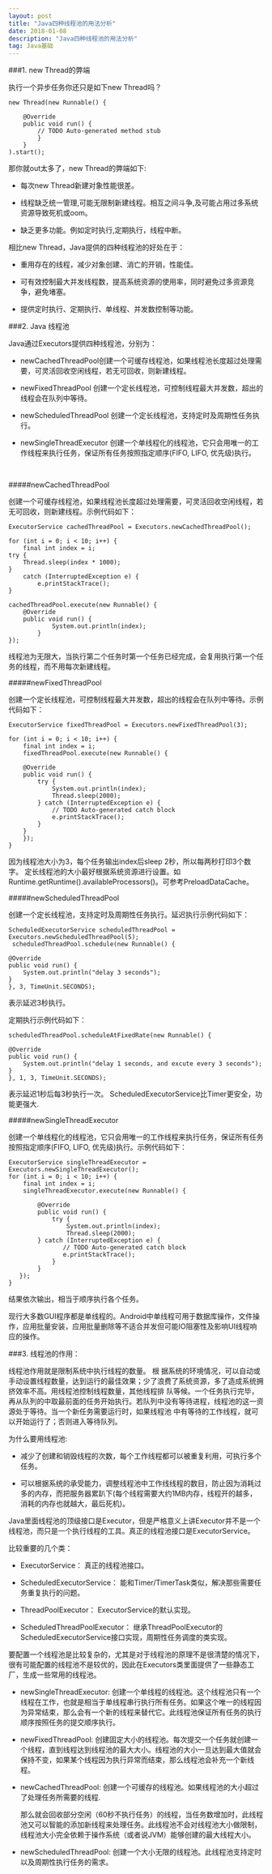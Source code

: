 ```yaml
---
layout: post
title: "Java四种线程池的用法分析"
date: 2018-01-08
description: "Java四种线程池的用法分析"
tag: Java基础
---
```


###1. new Thread的弊端

执行一个异步任务你还只是如下new Thread吗？

```
new Thread(new Runnable() {

    @Override
    public void run() {
        // TODO Auto-generated method stub
        }
    }
).start();
```

那你就out太多了，new Thread的弊端如下:

* 每次new Thread新建对象性能很差。

* 线程缺乏统一管理,可能无限制新建线程。相互之间斗争,及可能占用过多系统资源导致死机或oom。

* 缺乏更多功能。例如定时执行,定期执行，线程中断。

相比new Thread，Java提供的四种线程池的好处在于：

* 重用存在的线程，减少对象创建、消亡的开销，性能佳。 

* 可有效控制最大并发线程数，提高系统资源的使用率，同时避免过多资源竞争，避免堵塞。 

* 提供定时执行、定期执行、单线程、并发数控制等功能。

###2. Java 线程池

Java通过Executors提供四种线程池，分别为：

* newCachedThreadPool创建一个可缓存线程池，如果线程池长度超过处理需要，可灵活回收空闲线程，若无可回收，则新建线程。

* newFixedThreadPool 创建一个定长线程池，可控制线程最大并发数，超出的线程会在队列中等待。

* newScheduledThreadPool 创建一个定长线程池，支持定时及周期性任务执行。

* newSingleThreadExecutor 创建一个单线程化的线程池，它只会用唯一的工作线程来执行任务，保证所有任务按照指定顺序(FIFO, LIFO, 优先级)执行。

<br>

#####newCachedThreadPool

创建一个可缓存线程池，如果线程池长度超过处理需要，可灵活回收空闲线程，若无可回收，则新建线程。示例代码如下：

```
ExecutorService cachedThreadPool = Executors.newCachedThreadPool();

for (int i = 0; i < 10; i++) {
    final int index = i;
try {
    Thread.sleep(index * 1000);
} 
    catch (InterruptedException e) {
        e.printStackTrace();
}

cachedThreadPool.execute(new Runnable() {
	@Override
	public void run() {
			System.out.println(index);
		}
});
```

线程池为无限大，当执行第二个任务时第一个任务已经完成，会复用执行第一个任务的线程，而不用每次新建线程。

#####newFixedThreadPool

创建一个定长线程池，可控制线程最大并发数，超出的线程会在队列中等待。示例代码如下：

```
ExecutorService fixedThreadPool = Executors.newFixedThreadPool(3);

for (int i = 0; i < 10; i++) {
	final int index = i;
	fixedThreadPool.execute(new Runnable() {

	@Override
	public void run() {
		try {
    		System.out.println(index);
    		Thread.sleep(2000);
		} catch (InterruptedException e) {
    		// TODO Auto-generated catch block
    		e.printStackTrace();
   		}
	}
	});
}
```

因为线程池大小为3，每个任务输出index后sleep 2秒，所以每两秒打印3个数字。
定长线程池的大小最好根据系统资源进行设置。如Runtime.getRuntime().availableProcessors()。可参考PreloadDataCache。

#####newScheduledThreadPool

创建一个定长线程池，支持定时及周期性任务执行。延迟执行示例代码如下：

```
ScheduledExecutorService scheduledThreadPool = Executors.newScheduledThreadPool(5);
 scheduledThreadPool.schedule(new Runnable() {

@Override
public void run() {
    System.out.println("delay 3 seconds");
}
}, 3, TimeUnit.SECONDS);
```

表示延迟3秒执行。

定期执行示例代码如下：

```
scheduledThreadPool.scheduleAtFixedRate(new Runnable() {

@Override
public void run() {
    System.out.println("delay 1 seconds, and excute every 3 seconds");
}
}, 1, 3, TimeUnit.SECONDS);

```

表示延迟1秒后每3秒执行一次。
ScheduledExecutorService比Timer更安全，功能更强大.

#####newSingleThreadExecutor

创建一个单线程化的线程池，它只会用唯一的工作线程来执行任务，保证所有任务按照指定顺序(FIFO, LIFO, 优先级)执行。示例代码如下：

```
ExecutorService singleThreadExecutor = Executors.newSingleThreadExecutor();
for (int i = 0; i < 10; i++) {
	final int index = i;
	singleThreadExecutor.execute(new Runnable() {

		@Override
		public void run() {
			try {
		        System.out.println(index);
			    Thread.sleep(2000);
		} catch (InterruptedException e) {
		       // TODO Auto-generated catch block
		       e.printStackTrace();
		    }
		}
   });
}
```

结果依次输出，相当于顺序执行各个任务。

现行大多数GUI程序都是单线程的。Android中单线程可用于数据库操作，文件操作，应用批量安装，应用批量删除等不适合并发但可能IO阻塞性及影响UI线程响应的操作。

###3. 线程池的作用：

线程池作用就是限制系统中执行线程的数量。 
根 据系统的环境情况，可以自动或手动设置线程数量，达到运行的最佳效果；少了浪费了系统资源，多了造成系统拥挤效率不高。用线程池控制线程数量，其他线程排 队等候。一个任务执行完毕，再从队列的中取最前面的任务开始执行。若队列中没有等待进程，线程池的这一资源处于等待。当一个新任务需要运行时，如果线程池 中有等待的工作线程，就可以开始运行了；否则进入等待队列。


为什么要用线程池:

* 减少了创建和销毁线程的次数，每个工作线程都可以被重复利用，可执行多个任务。

* 可以根据系统的承受能力，调整线程池中工作线线程的数目，防止因为消耗过多的内存，而把服务器累趴下(每个线程需要大约1MB内存，线程开的越多，消耗的内存也就越大，最后死机)。

Java里面线程池的顶级接口是Executor，但是严格意义上讲Executor并不是一个线程池，而只是一个执行线程的工具。真正的线程池接口是ExecutorService。

比较重要的几个类：

* ExecutorService： 真正的线程池接口。

* ScheduledExecutorService： 能和Timer/TimerTask类似，解决那些需要任务重复执行的问题。

* ThreadPoolExecutor： ExecutorService的默认实现。

* ScheduledThreadPoolExecutor： 继承ThreadPoolExecutor的ScheduledExecutorService接口实现，周期性任务调度的类实现。

要配置一个线程池是比较复杂的，尤其是对于线程池的原理不是很清楚的情况下，很有可能配置的线程池不是较优的，因此在Executors类里面提供了一些静态工厂，生成一些常用的线程池。

* newSingleThreadExecutor:
创建一个单线程的线程池。这个线程池只有一个线程在工作，也就是相当于单线程串行执行所有任务。如果这个唯一的线程因为异常结束，那么会有一个新的线程来替代它。此线程池保证所有任务的执行顺序按照任务的提交顺序执行。

* newFixedThreadPool:
创建固定大小的线程池。每次提交一个任务就创建一个线程，直到线程达到线程池的最大大小。线程池的大小一旦达到最大值就会保持不变，如果某个线程因为执行异常而结束，那么线程池会补充一个新线程。

* newCachedThreadPool:
创建一个可缓存的线程池。如果线程池的大小超过了处理任务所需要的线程.

  那么就会回收部分空闲（60秒不执行任务）的线程，当任务数增加时，此线程池又可以智能的添加新线程来处理任务。此线程池不会对线程池大小做限制，线程池大小完全依赖于操作系统（或者说JVM）能够创建的最大线程大小。

* newScheduledThreadPool:
  创建一个大小无限的线程池。此线程池支持定时以及周期性执行任务的需求。









